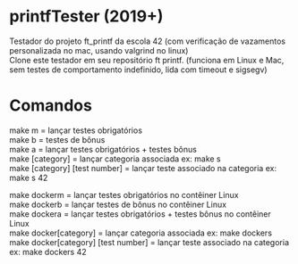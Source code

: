 # printfTester (2019+)
Testador do projeto ft_printf da escola 42 (com verificação de vazamentos personalizada no mac, usando valgrind no linux)  
Clone este testador em seu repositório ft printf. (funciona em Linux e Mac, sem testes de comportamento indefinido, lida com timeout e sigsegv)  

# Comandos
make m = lançar testes obrigatórios   
make b = testes de bônus   
make a = lançar testes obrigatórios + testes bônus  
make [category] = lançar categoria associada ex: make s  
make [category] [test number] = lançar teste associado na categoria ex: make s 42  

make dockerm = lançar testes obrigatórios no contêiner Linux  
make dockerb = lançar testes de bônus no contêiner Linux  
make dockera = lançar testes obrigatórios + testes bônus no contêiner Linux  
make docker[category] = lançar categoria associada ex: make dockers    
make docker[category] [test number] = lançar teste associado na categoria ex: make dockers 42   
